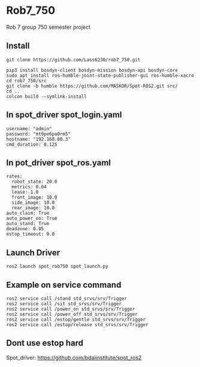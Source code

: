 # Rob7_750
Rob 7 group 750 semester project

## Install
    git clone https://github.com/Lass6230/rob7_750.git
    
    pip3 install bosdyn-client bosdyn-mission bosdyn-api bosdyn-core
    sudo apt install ros-humble-joint-state-publisher-gui ros-humble-xacro
    cd rob7_750/src
    git clone -b humble https://github.com/MASKOR/Spot-ROS2.git src/
    cd ..
    colcon build --symlink-install

## In spot_driver spot_login.yaml
    username: "admin"
    password: "mt9pe6pa0rm5"
    hostname: "192.168.80.3"
    cmd_duration: 0.125

## In pot_driver spot_ros.yaml
    rates:
      robot_state: 20.0
      metrics: 0.04
      lease: 1.0
      front_image: 10.0
      side_image: 10.0
      rear_image: 10.0
    auto_claim: True
    auto_power_on: True
    auto_stand: True
    deadzone: 0.05
    estop_timeout: 9.0
## Launch Driver
    ros2 launch spot_rob750 spot_launch.py


## Example on service command
    ros2 service call /stand std_srvs/srv/Trigger
    ros2 service call /sit std_srvs/srv/Trigger
    ros2 service call /power_on std_srvs/srv/Trigger
    ros2 service call /power_off std_srvs/srv/Trigger
    ros2 service call /estop/gentle std_srvs/srv/Trigger
    ros2 service call /estop/release std_srvs/srv/Trigger

## Dont use estop hard

Spot_driver: https://github.com/bdaiinstitute/spot_ros2
